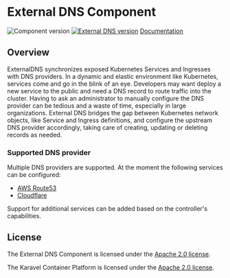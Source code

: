 # External DNS Component

![Component version](https://img.shields.io/badge/dynamic/yaml?color=blue&label=component+version&query=$.entries.external-dns[0].version&url=https%3A%2F%2Frepository.platform.karavel.io%2Funstable%2Findex.yaml&style=for-the-badge)
[![External DNS version](https://img.shields.io/badge/dynamic/yaml?color=blue&label=external-dns+version&query=$.entries.external-dns[0].appVersion&url=https%3A%2F%2Frepository.platform.karavel.io%2Funstable%2Findex.yaml&style=for-the-badge)](https://github.com/kubernetes-sigs/external-dns)
[Documentation](https://platform.karavel.io/components/external-dns)

## Overview

ExternalDNS synchronizes exposed Kubernetes Services and Ingresses with DNS providers. In a dynamic and elastic
environment like Kubernetes, services come and go in the blink of an eye. Developers may want deploy a new service to
the public and need a DNS record to route traffic into the cluster. Having to ask an administrator to manually configure
the DNS provider can be tedious and a waste of time, especially in large organizations. External DNS bridges the gap
between Kubernetes network objects, like Service and Ingress definitions, and configure the upstream DNS provider
accordingly, taking care of creating, updating or deleting records as needed.

### Supported DNS provider

Multiple DNS providers are supported. At the moment the following services can be configured:

- [AWS Route53]
- [Cloudflare]

Support for additional services can be added based on the controller's capabilities.

## License

The External DNS Component is licensed under the [Apache 2.0 license](LICENSE).

The Karavel Container Platform is licensed under
the [Apache 2.0 license](https://github.com/karavel-io/platform/blob/main/LICENSE).

[AWS Route53]: https://aws.amazon.com/route53/
[Cloudflare]: https://cloudflare.com
